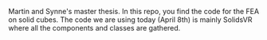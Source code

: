 Martin and Synne's master thesis. In this repo, you find the code for the FEA on solid cubes.
The code we are using today (April 8th) is mainly SolidsVR where all the components and classes are gathered.
